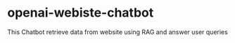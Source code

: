 # openai-webiste-chatbot
This  Chatbot  retrieve data from website using RAG and answer user queries
